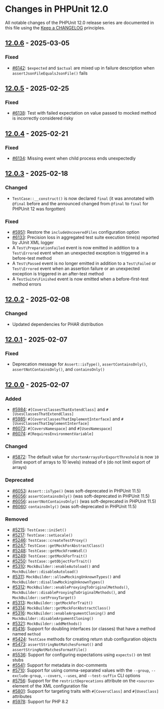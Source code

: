 # Changes in PHPUnit 12.0

All notable changes of the PHPUnit 12.0 release series are documented in this file using the [Keep a CHANGELOG](https://keepachangelog.com/) principles.

## [12.0.6] - 2025-03-05

### Fixed

* [#6142](https://github.com/sebastianbergmann/phpunit/issues/6142): `$expected` and `$actual` are mixed up in failure description when `assertJsonFileEqualsJsonFile()` fails

## [12.0.5] - 2025-02-25

### Fixed

* [#6138](https://github.com/sebastianbergmann/phpunit/issues/6138): Test with failed expectation on value passed to mocked method is incorrectly considered risky

## [12.0.4] - 2025-02-21

### Fixed

* [#6134](https://github.com/sebastianbergmann/phpunit/issues/6134): Missing event when child process ends unexpectedly

## [12.0.3] - 2025-02-18

### Changed

* `TestCase::__construct()` is now declared `final` (it was annotated with `@final` before and the announced changed from `@final` to `final` for PHPUnit 12 was forgotten)

### Fixed

* [#5951](https://github.com/sebastianbergmann/phpunit/issues/5951#issuecomment-2656364815): Restore the `includeUncoveredFiles` configuration option
* [#6133](https://github.com/sebastianbergmann/phpunit/issues/6133): Precision loss in aggregated test suite execution time(s) reported by JUnit XML logger
* A `Test\PreparationFailed` event is now emitted in addition to a `Test\Errored` event when an unexpected exception is triggered in a before-test method
* A `Test\Passed` event is no longer emitted in addition to a `Test\Failed` or `Test\Errored` event when an assertion failure or an unexpected exception is triggered in an after-test method
* A `TestSuite\Finished` event is now emitted when a before-first-test method errors

## [12.0.2] - 2025-02-08

### Changed

* Updated dependencies for PHAR distribution

## [12.0.1] - 2025-02-07

### Fixed

* Deprecation message for `Assert::isType()`, `assertContainsOnly()`, `assertNotContainsOnly()`, and `containsOnly()`

## [12.0.0] - 2025-02-07

### Added

* [#5984](https://github.com/sebastianbergmann/phpunit/issues/5984): `#[CoversClassesThatExtendClass]` and `#[UsesClassesThatExtendClass]`
* [#5985](https://github.com/sebastianbergmann/phpunit/issues/5985): `#[CoversClassesThatImplementInterface]` and `#[UsesClassesThatImplementInterface]`
* [#6073](https://github.com/sebastianbergmann/phpunit/issues/6073): `#[CoversNamespace]` and `#[UsesNamespace]`
* [#6074](https://github.com/sebastianbergmann/phpunit/pull/6074): `#[RequiresEnvironmentVariable]`

### Changed

* [#5872](https://github.com/sebastianbergmann/phpunit/issues/5872): The default value for `shortenArraysForExportThreshold` is now `10` (limit export of arrays to 10 levels) instead of `0` (do not limit export of arrays)

### Deprecated

* [#6053](https://github.com/sebastianbergmann/phpunit/issues/6053): `Assert::isType()` (was soft-deprecated in PHPUnit 11.5)
* [#6056](https://github.com/sebastianbergmann/phpunit/issues/6056): `assertContainsOnly()` (was soft-deprecated in PHPUnit 11.5)
* [#6056](https://github.com/sebastianbergmann/phpunit/issues/6056): `assertNotContainsOnly()` (was soft-deprecated in PHPUnit 11.5)
* [#6060](https://github.com/sebastianbergmann/phpunit/issues/6060): `containsOnly()` (was soft-deprecated in PHPUnit 11.5)

### Removed

* [#5215](https://github.com/sebastianbergmann/phpunit/issues/5215): `TestCase::iniSet()`
* [#5217](https://github.com/sebastianbergmann/phpunit/issues/5217): `TestCase::setLocale()`
* [#5246](https://github.com/sebastianbergmann/phpunit/issues/5246): `TestCase::createTestProxy()`
* [#5247](https://github.com/sebastianbergmann/phpunit/issues/5247): `TestCase::getMockForAbstractClass()`
* [#5248](https://github.com/sebastianbergmann/phpunit/issues/5248): `TestCase::getMockFromWsdl()`
* [#5249](https://github.com/sebastianbergmann/phpunit/issues/5249): `TestCase::getMockForTrait()`
* [#5250](https://github.com/sebastianbergmann/phpunit/issues/5250): `TestCase::getObjectForTrait()`
* [#5310](https://github.com/sebastianbergmann/phpunit/issues/5310): `MockBuilder::enableAutoload()` and `MockBuilder::disableAutoload()`
* [#5311](https://github.com/sebastianbergmann/phpunit/issues/5311): `MockBuilder::allowMockingUnknownTypes()` and `MockBuilder::disallowMockingUnknownTypes()`
* [#5312](https://github.com/sebastianbergmann/phpunit/issues/5312): `MockBuilder::enableProxyingToOriginalMethods()`, `MockBuilder::disableProxyingToOriginalMethods()`, and `MockBuilder::setProxyTarget()`
* [#5313](https://github.com/sebastianbergmann/phpunit/issues/5313): `MockBuilder::getMockForTrait()`
* [#5314](https://github.com/sebastianbergmann/phpunit/issues/5314): `MockBuilder::getMockForAbstractClass()`
* [#5316](https://github.com/sebastianbergmann/phpunit/issues/5316): `MockBuilder::enableArgumentCloning()` and `MockBuilder::disableArgumentCloning()`
* [#5321](https://github.com/sebastianbergmann/phpunit/issues/5321): `MockBuilder::addMethods()`
* [#5416](https://github.com/sebastianbergmann/phpunit/issues/5416): Support for doubling interfaces (or classes) that have a method named `method`
* [#5424](https://github.com/sebastianbergmann/phpunit/issues/5424): `TestCase` methods for creating return stub configuration objects
* [#5473](https://github.com/sebastianbergmann/phpunit/issues/5473): `assertStringNotMatchesFormat()` and `assertStringNotMatchesFormatFile()`
* [#5536](https://github.com/sebastianbergmann/phpunit/issues/5536): Support for configuring expectations using `expects()` on test stubs
* [#5541](https://github.com/sebastianbergmann/phpunit/issues/5541): Support for metadata in doc-comments
* [#5710](https://github.com/sebastianbergmann/phpunit/issues/5710): Support for using comma-separated values with the `--group`, `--exclude-group`, `--covers`, `--uses`, and `--test-suffix` CLI options
* [#5756](https://github.com/sebastianbergmann/phpunit/issues/5756): Support for the `restrictDeprecations` attribute on the `<source>` element of the XML configuration file
* [#5801](https://github.com/sebastianbergmann/phpunit/issues/5801): Support for targeting traits with `#[CoversClass]` and `#[UsesClass]` attributes
* [#5978](https://github.com/sebastianbergmann/phpunit/issues/5978): Support for PHP 8.2

[12.0.6]: https://github.com/sebastianbergmann/phpunit/compare/12.0.5...12.0.6
[12.0.5]: https://github.com/sebastianbergmann/phpunit/compare/12.0.4...12.0.5
[12.0.4]: https://github.com/sebastianbergmann/phpunit/compare/12.0.3...12.0.4
[12.0.3]: https://github.com/sebastianbergmann/phpunit/compare/12.0.2...12.0.3
[12.0.2]: https://github.com/sebastianbergmann/phpunit/compare/12.0.1...12.0.2
[12.0.1]: https://github.com/sebastianbergmann/phpunit/compare/12.0.0...12.0.1
[12.0.0]: https://github.com/sebastianbergmann/phpunit/compare/11.5...12.0.0
